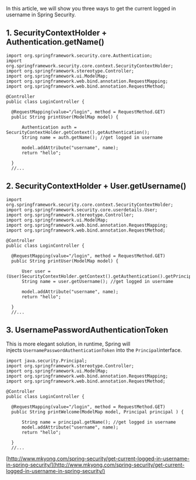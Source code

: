 In this article, we will show you three ways to get the current logged in username in Spring Security.

## 1\. SecurityContextHolder + Authentication.getName()

    import org.springframework.security.core.Authentication;
    import org.springframework.security.core.context.SecurityContextHolder;
    import org.springframework.stereotype.Controller;
    import org.springframework.ui.ModelMap;
    import org.springframework.web.bind.annotation.RequestMapping;
    import org.springframework.web.bind.annotation.RequestMethod;

    @Controller
    public class LoginController {

      @RequestMapping(value="/login", method = RequestMethod.GET)
      public String printUser(ModelMap model) {

          Authentication auth = SecurityContextHolder.getContext().getAuthentication();
          String name = auth.getName(); //get logged in username

          model.addAttribute("username", name);
          return "hello";

      }
      //...

## 2\. SecurityContextHolder + User.getUsername()

    import org.springframework.security.core.context.SecurityContextHolder;
    import org.springframework.security.core.userdetails.User;
    import org.springframework.stereotype.Controller;
    import org.springframework.ui.ModelMap;
    import org.springframework.web.bind.annotation.RequestMapping;
    import org.springframework.web.bind.annotation.RequestMethod;

    @Controller
    public class LoginController {

      @RequestMapping(value="/login", method = RequestMethod.GET)
      public String printUser(ModelMap model) {

          User user = (User)SecurityContextHolder.getContext().getAuthentication().getPrincipal();
          String name = user.getUsername(); //get logged in username

          model.addAttribute("username", name);
          return "hello";

      }
      //...

## 3\. UsernamePasswordAuthenticationToken

This is more elegant solution, in runtime, Spring will injects `UsernamePasswordAuthenticationToken` into the `Principal`interface.

    import java.security.Principal;
    import org.springframework.stereotype.Controller;
    import org.springframework.ui.ModelMap;
    import org.springframework.web.bind.annotation.RequestMapping;
    import org.springframework.web.bind.annotation.RequestMethod;

    @Controller
    public class LoginController {

      @RequestMapping(value="/login", method = RequestMethod.GET)
      public String printWelcome(ModelMap model, Principal principal ) {

          String name = principal.getName(); //get logged in username
          model.addAttribute("username", name);
          return "hello";

      }
      //...

[http://www.mkyong.com/spring-security/get-current-logged-in-username-in-spring-security/](http://www.mkyong.com/spring-security/get-current-logged-in-username-in-spring-security/)
